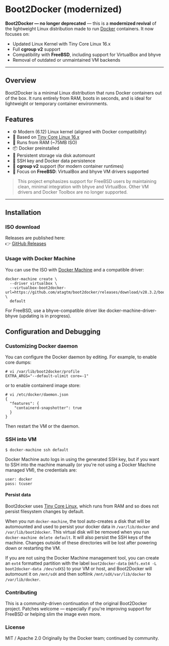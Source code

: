 # Boot2Docker (modernized)


**Boot2Docker — no longer deprecated** — this is a **modernized revival** of the lightweight Linux distribution made to run [Docker](https://www.docker.com/) containers. It now focuses on:

- Updated Linux Kernel with Tiny Core Linux 16.x
- Full **cgroup v2** support
- Compatibility with **FreeBSD**, including support for VirtualBox and bhyve
- Removal of outdated or unmaintained VM backends

---

## Overview

Boot2Docker is a minimal Linux distribution that runs Docker containers out of the box. It runs entirely from RAM, boots in seconds, and is ideal for lightweight or temporary container environments.

## Features

- ⚙️ Modern (6.12) Linux kernel (aligned with Docker compatibility)
- 🐧 Based on [Tiny Core Linux 16.x](http://tinycorelinux.net/)
- 🧠 Runs from RAM (~75MB ISO)
- 📦 Docker preinstalled
- 📂 Persistent storage via disk automount
- 🔐 SSH key and Docker data persistence
- 🧠 **cgroup v2** support (for modern container runtimes)
- 🧊 Focus on **FreeBSD**: VirtualBox and bhyve VM drivers supported

> This project emphasizes support for FreeBSD users by maintaining clean, minimal integration with bhyve and VirtualBox. Other VM drivers and Docker Toolbox are no longer supported.

---

## Installation

### ISO download

Releases are published here:  
👉 [GitHub Releases](https://github.com/atagtm/boot2docker/releases)


### Usage with Docker Machine

You can use the ISO with [Docker Machine](https://docs.docker.com/machine/overview/) and a compatible driver:

```console
docker-machine create \
  --driver virtualbox \
  --virtualbox-boot2docker-url=https://github.com/atagtm/boot2docker/releases/download/v28.3.2/boot2docker.iso \
  default
```

For FreeBSD, use a bhyve-compatible driver like docker-machine-driver-bhyve (updating is in progress).

## Configuration and Debugging

### Customizing Docker daemon

You can configure the Docker daemon by editing.
For example, to enable core dumps:
```console
# vi /var/lib/boot2docker/profile
EXTRA_ARGS="--default-ulimit core=-1"
```
or to enable containerd image store:
```console
# vi /etc/docker/daemon.json
{
  "features": {
    "containerd-snapshotter": true
  }
}
```
Then restart the VM or the daemon.

### SSH into VM

```console
$ docker-machine ssh default
```

Docker Machine auto logs in using the generated SSH key, but if you want to SSH
into the machine manually (or you're not using a Docker Machine managed VM), the
credentials are:

```
user: docker
pass: tcuser
```

#### Persist data

Boot2docker uses [Tiny Core Linux](http://tinycorelinux.net), which runs from
RAM and so does not persist filesystem changes by default.

When you run `docker-machine`, the tool auto-creates a disk that
will be automounted and used to persist your docker data in `/var/lib/docker`
and `/var/lib/boot2docker`.  This virtual disk will be removed when you run
`docker-machine delete default`.  It will also persist the SSH keys of the machine.
Changes outside of these directories will be lost after powering down or
restarting the VM.

If you are not using the Docker Machine management tool, you can create an `ext4`
formatted partition with the label `boot2docker-data` (`mkfs.ext4 -L
boot2docker-data /dev/sdX5`) to your VM or host, and Boot2Docker will automount
it on `/mnt/sdX` and then softlink `/mnt/sdX/var/lib/docker` to
`/var/lib/docker`.

### Contributing

This is a community-driven continuation of the original Boot2Docker project.
Patches welcome — especially if you're improving support for FreeBSD or helping slim the image even more.

### License

MIT / Apache 2.0
Originally by the Docker team; continued by community.
